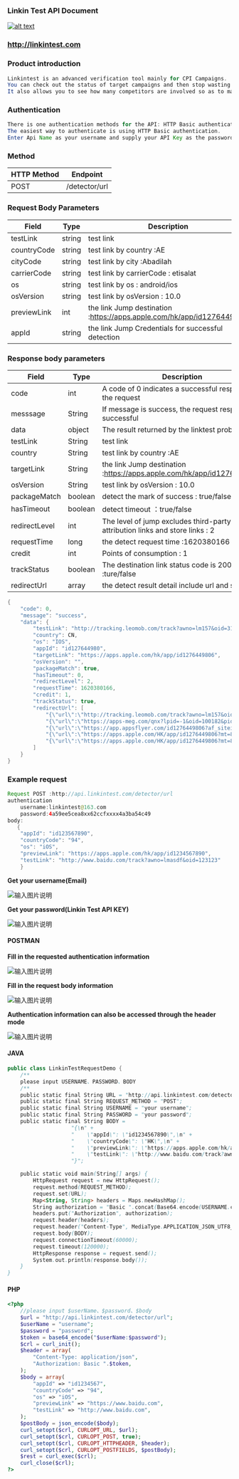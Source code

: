 ### **Linkin Test API Document**

[![alt text](https://images.gitee.com/uploads/images/2021/0508/154417_7e50761e_9074351.jpeg)](http://linkintest.com)
### http://linkintest.com
### Product introduction

```java
Linkintest is an advanced verification tool mainly for CPI Campaigns. 
You can check out the status of target campaigns and then stop wasting clicks on non-working campaigns. 
It also allows you to see how many competitors are involved so as to make a decision. 
```

### Authentication

```java
There is one authentication methods for the API: HTTP Basic authentication .
The easiest way to authenticate is using HTTP Basic authentication.
Enter Api Name as your username and supply your API Key as the password.
```

### **Method**

| HTTP Method | Endpoint      |
| ----------- | ------------- |
| POST        | /detector/url |

### **Request Body Parameters**

| Field       | Type   | Description                                                  | Nullable |
| ----------- | ------ | ------------------------------------------------------------ | -------- |
| testLink    | string | test link                                                    | Yes      |
| countryCode | string | test link by country      :AE                                | Yes      |
| cityCode    | string | test link by city    :Abadilah                               | No       |
| carrierCode | string | test link by carrierCode   : etisalat                        | No       |
| os          | string | test link by os  : android/ios                               | No       |
| osVersion   | string | test link by osVersion  : 10.0                               | No       |
| previewLink | int    | the link Jump destination :https://apps.apple.com/hk/app/id1276449806 | No       |
| appId       | string | the link Jump Credentials for successful detection           | No       |

### Response body parameters

| Field         | Type    | Description                                                  |
| ------------- | ------- | ------------------------------------------------------------ |
| code          | int     | A code of 0 indicates a successful response to the request   |
| messsage      | String  | If message is success, the request response is successful    |
| data          | object  | The result returned by the linktest probe                    |
| testLink      | String  | test link                                                    |
| country       | String  | test link by country      :AE                                |
| targetLink    | String  | the link Jump destination :https://apps.apple.com/hk/app/id1276449806 |
| osVersion     | String  | test link by osVersion  : 10.0                               |
| packageMatch  | boolean | detect the mark of success   : true/false                    |
| hasTimeout    | boolean | detect  timeout  ：true/false                                |
| redirectLevel | int     | The level of jump excludes third-party attribution links and store links : 2 |
| requestTime   | long    | the detect request time :1620380166                          |
| credit        | int     | Points of consumption : 1                                    |
| trackStatus   | boolean | The destination link status code is 200 :ture/false          |
| redirectUrl   | array   | the detect result detail include url and status              |

```java
{
    "code": 0,
    "message": "success",
    "data": {
        "testLink": "http://tracking.leomob.com/track?awno=lm157&oid=3141635",
        "country": CN,
        "os": "IOS",
        "appId": "id127644980",
        "targetLink": "https://apps.apple.com/hk/app/id1276449806",
        "osVersion": "",
        "packageMatch": true,
        "hasTimeout": 0,
        "redirectLevel": 2,
        "requestTime": 1620380166,
        "credit": 1,
        "trackStatus": true,
        "redirectUrl": [
            "{\"url\":\"http://tracking.leomob.com/track?awno=lm157&oid=3141635\",\"status\":302}",
            "{\"url\":\"https://apps-meg.com/qnx?lpid=-1&oid=100182&pid=29159&pubref=postback1048150cc%257B%2522awno%2522%253A%2522lm157%2522%252C%2522oid%2522%253A%25223141635%2522%252C%2522payout%2522%253A%252296.5000%2522%252C%2522channelPayout%2522%253A%252286.85%2522%257D&affpubid=lm157n0&sitename=&iosidfa=\",\"status\":302}",
            "{\"url\":\"https://app.appsflyer.com/id1276449806?af_siteid=29159_lm157n0&af_c_id=100182&af_sub1=100182&af_sub2=29159&af_sub_siteid=lm157n0&pid=applift_int&c=3rd_anniversary&af_click_lookback=7d&clickid=179462f331d0d1bo2ca5dod21770300e99&idfa=&af_ad=&af_ad_id=&af_ua=Mozilla%2F5.0%20%28iPhone%3B%20CPU%20iPhone%20OS%2013_3%20like%20Mac%20OS%20X%29%20AppleWebKit%2F605.1.15%20%28KHTML%2C%20like%20Gecko%29%20CriOS%2F80.0.3987.95%20Mobile%2F15E148%20Safari%2F604.1&af_ip=32.42.161.224&goalid_1=hy62f&goalid_2=kgwo3&goalid_3=zlcoh&goalid_4=cedcs&goalid_8=dzlft&goalid_9=alltac&goalid_10=dy5lk&goalid_11=yhr2y&tsp=182877&drc=MQ==\",\"status\":200}",
            "{\"url\":\"https://apps.apple.com/HK/app/id1276449806?mt=8\",\"status\":301}",
            "{\"url\":\"https://apps.apple.com/HK/app/id1276449806?mt=8\",\"status\":200}"
        ]
    }
}
```

### **Example request**

```java
Request POST :http://api.linkintest.com/detector/url
authentication 
	username:linkintest@163.com
	password:4a59ee5cea8xx62ccfxxxx4a3ba54c49
body:
   {
    "appId": "id123567890",
    "countryCode": "94",
    "os": "iOS",
    "previewLink": "https://apps.apple.com/hk/app/id1234567890",
    "testLink": "http://www.baidu.com/track?awno=lmasdf&oid=123123" 
	}
```

[^tip]: When you register on the linktest website, the user name is your email address, and the password can be found from the API key

**Get your username(Email)**

![输入图片说明](https://images.gitee.com/uploads/images/2021/0508/114423_12f2b9df_9074351.png "image-20210508095251113.png")

**Get your password(Linkin Test API KEY)**

![输入图片说明](https://images.gitee.com/uploads/images/2021/0508/114452_e2337540_9074351.png "image-20210508095205383.png")

[^tip]: You need to input IP. Only the IP added to the white list has access to the API 

#### POSTMAN

 **Fill in the requested authentication information** 

![输入图片说明](https://images.gitee.com/uploads/images/2021/0508/114511_2d2975e5_9074351.png "image-20210508102033177.png")

**Fill in the request body information**

![输入图片说明](https://images.gitee.com/uploads/images/2021/0508/151419_bfcb43bf_9074351.jpeg "Dingtalk_20210508151245.jpg")

**Authentication information can also be accessed through the header mode**

![输入图片说明](https://images.gitee.com/uploads/images/2021/0508/114538_909eabd1_9074351.png "image-20210508102528732.png")

[^tip]: The authentication header information can be passed through the username:password Do Base64

#### **JAVA**

```java
public class LinkinTestRequestDemo {
    /**
    please input USERNAME、PASSWORD、BODY
    /**
    public static final String URL = "http://api.linkintest.com/detector/url";
    public static final String REQUEST_METHOD = "POST";
    public static final String USERNAME = "your username";
    public static final String PASSWORD = "your password";
    public static final String BODY =
                    "{\n" +
                    "    \"appId\": \"id1234567890\",\n" +
                    "    \"countryCode\": \"HK\",\n" +
                    "    \"previewLink\": \"https://apps.apple.com/hk/app/id1234567890\",\n" +
                    "    \"testLink\": \"http://www.baidu.com/track?awno=lmasdf&oid=123123\"\n" +
                    "}";

    public static void main(String[] args) {
        HttpRequest request = new HttpRequest();
        request.method(REQUEST_METHOD);
        request.set(URL);
        Map<String, String> headers = Maps.newHashMap();
        String authorization = "Basic ".concat(Base64.encode(USERNAME.concat(":").concat(PASSWORD)));
        headers.put("Authorization", authorization);
        request.header(headers);
        request.header("Content-Type", MediaType.APPLICATION_JSON_UTF8_VALUE);
        request.body(BODY);
        request.connectionTimeout(60000);
        request.timeout(120000);
        HttpResponse response = request.send();
        System.out.println(response.body());
    }
}
```

#### PHP

```php
<?php
    //please input $userName、$password、$body 
    $url = "http://api.linkintest.com/detector/url";
    $userName = "username";
    $password = "password";
    $token = base64_encode("$userName:$password");
    $crl = curl_init();
    $header = array(
        "Content-Type: application/json",
        "Authorization: Basic ".$token,
    );
    $body = array(
        "appId" => "id1234567",
        "countryCode" => "94",
        "os" => "iOS",
        "previewLink" => "https://www.baidu.com",
        "testLink" => "http://www.baidu.com",
    );
    $postBody = json_encode($body);
    curl_setopt($crl, CURLOPT_URL, $url);
    curl_setopt($crl, CURLOPT_POST, true); 
    curl_setopt($crl, CURLOPT_HTTPHEADER, $header);
    curl_setopt($crl, CURLOPT_POSTFIELDS, $postBody);
    $rest = curl_exec($crl);
    curl_close($crl);
?>
```
